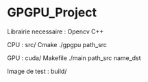 # GPGPU_Project

Librairie necessaire : Opencv C++

CPU : src/ Cmake ./gpgpu path_src

GPU : cuda/ Makefile ./main path_src name_dst

Image de test : build/
